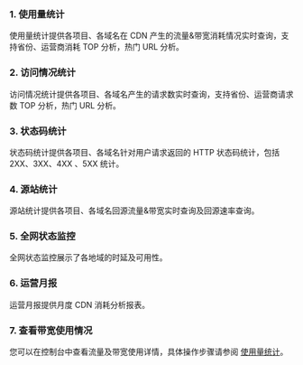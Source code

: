 ### 1. 使用量统计
使用量统计提供各项目、各域名在 CDN 产生的流量&带宽消耗情况实时查询，支持省份、运营商消耗 TOP 分析，热门 URL 分析。

### 2. 访问情况统计
访问情况统计提供各项目、各域名产生的请求数实时查询，支持省份、运营商请求数 TOP 分析，热门 URL 分析。

### 3. 状态码统计
状态码统计提供各项目、各域名针对用户请求返回的 HTTP 状态码统计，包括 2XX、3XX、4XX 、5XX 统计。

### 4. 源站统计
源站统计提供各项目、各域名回源流量&带宽实时查询及回源速率查询。

### 5. 全网状态监控
全网状态监控展示了各地域的时延及可用性。

### 6. 运营月报
运营月报提供月度 CDN 消耗分析报表。

### 7. 查看带宽使用情况
您可以在控制台中查看流量及带宽使用详情，具体操作步骤请参阅 [使用量统计](http://tcecqpoc.fsphere.cn/document/product/228/6307#.E4.BD.BF.E7.94.A8.E9.87.8F.E7.BB.9F.E8.AE.A1)。